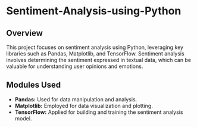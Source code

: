 # Sentiment-Analysis-using-Python

## Overview

This project focuses on sentiment analysis using Python, leveraging key libraries such as Pandas, Matplotlib, and TensorFlow. Sentiment analysis involves determining the sentiment expressed in textual data, which can be valuable for understanding user opinions and emotions.


## Modules Used

- **Pandas:** Used for data manipulation and analysis.
- **Matplotlib:** Employed for data visualization and plotting.
- **TensorFlow:** Applied for building and training the sentiment analysis model.


